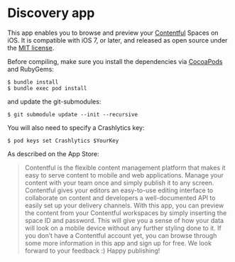 # Discovery app

This app enables you to browse and preview your [Contentful][1] Spaces on iOS. It is compatible with iOS 7, or later, and released as open source under the [MIT license][2].

Before compiling, make sure you install the dependencies via [CocoaPods][3] and RubyGems:
   
    $ bundle install
    $ bundle exec pod install

and update the git-submodules:

	$ git submodule update --init --recursive

You will also need to specify a Crashlytics key:

	$ pod keys set Crashlytics $YourKey

As described on the App Store:

> Contentful is the flexible content management platform that makes it easy to serve content to mobile and web applications. Manage your content with your team once and simply publish it to any screen. Contentful gives your editors an easy-to-use editing interface to collaborate on content and developers a well-documented API to easily set up your delivery channels. With this app, you can preview the content from your Contentful workspaces by simply inserting the space ID and password. This will give you a sense of how your data will look on a mobile device without any further styling done to it. If you don’t have a Contentful account yet, you can browse through some more information in this app and sign up for free. We look forward to your feedback :) Happy publishing!

[1]: https://www.contentful.com
[2]: LICENSE
[3]: http://www.cocoapods.org
